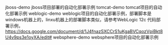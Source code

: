 jboss-demo 	jboss项目部署的自动化部署示例
tomcat-demo	tomcat项目的自动化部署示例
weblogic-demo	weblogic项目的自动化部署示例，部署脚本是windows机器上的，linxu机器上的部署脚本类似，请参考WebLogic 12c 代码部署示例，https://docs.google.com/document/d/1J4fnazSXCCrS1uKgaBVCqozVpiBkt8U4v9ps3e1oyXA/edit#
websphere-demo	websphere项目的自动化部署示例

